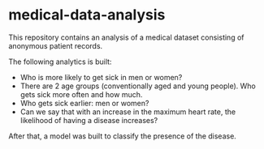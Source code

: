 # medical-data-analysis
This repository contains an analysis of a medical dataset consisting of anonymous patient records.

The following analytics is built:

* Who is more likely to get sick in men or women?
* There are 2 age groups (conventionally aged and young people). Who gets sick more often and how much.
* Who gets sick earlier: men or women?
* Can we say that with an increase in the maximum heart rate, the likelihood of having a disease increases?

After that, a model was built to classify the presence of the disease. 
